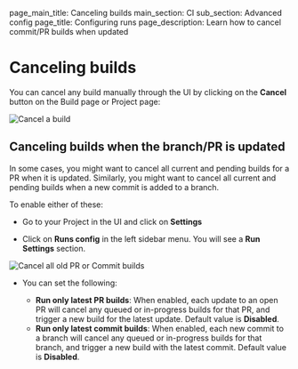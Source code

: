 page_main_title: Canceling builds
main_section: CI
sub_section: Advanced config
page_title: Configuring runs
page_description: Learn how to cancel commit/PR builds when updated

# Canceling builds

You can cancel any build manually through the UI by clicking on the **Cancel** button on the Build page or Project page:

<img src="/images/ci/cancel-build.png" alt="Cancel a build">

## Canceling builds when the branch/PR is updated

In some cases, you might want to cancel all current and pending builds for a PR when it is updated. Similarly, you might want to cancel all current and pending builds when a new commit is added to a branch.  

To enable either of these:

- Go to your Project in the UI and click on **Settings**

- Click on **Runs config** in the left sidebar menu. You will see a **Run Settings** section.

<img src="/images/ci/project-settings.png" alt="Cancel all old PR or Commit builds">

- You can set the following:

    - **Run only latest PR builds**: When enabled, each update to an open PR will cancel any queued or in-progress builds for that PR, and trigger a new build for the latest update. Default value is **Disabled**.
    - **Run only latest commit builds**: When enabled, each new commit to a branch will cancel any queued or in-progress builds for that branch, and trigger a new build with the latest commit. Default value is **Disabled**.
